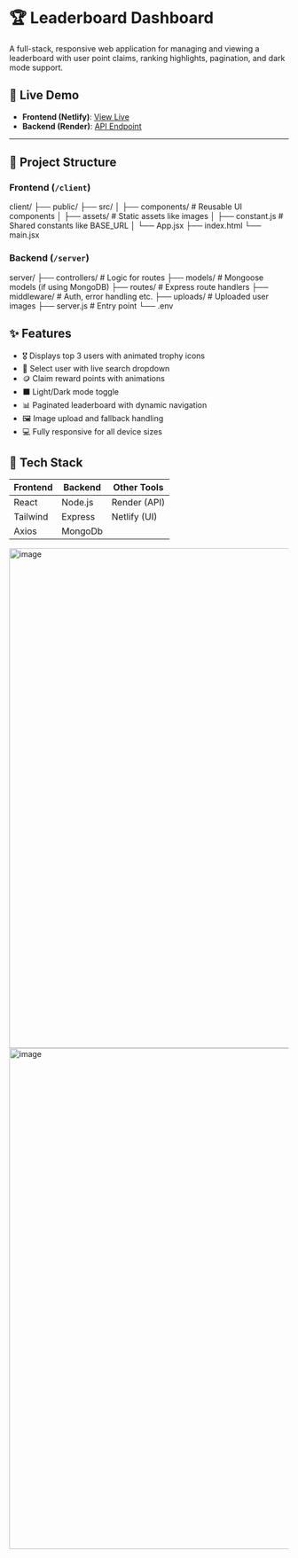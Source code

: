 # 🏆 Leaderboard Dashboard

A full-stack, responsive web application for managing and viewing a leaderboard with user point claims, ranking highlights, pagination, and dark mode support.

## 🔗 Live Demo

- **Frontend (Netlify)**: [View Live](https://reward-leaderboard.netlify.app/)
- **Backend (Render)**: [API Endpoint](https://leaderboard-yous.onrender.com)

---

## 📁 Project Structure

### Frontend (`/client`)
client/
├── public/
├── src/
│ ├── components/ # Reusable UI components
│ ├── assets/ # Static assets like images
│ ├── constant.js # Shared constants like BASE_URL
│ └── App.jsx
├── index.html
└── main.jsx

### Backend (`/server`)
server/
├── controllers/ # Logic for routes
├── models/ # Mongoose models (if using MongoDB)
├── routes/ # Express route handlers
├── middleware/ # Auth, error handling etc.
├── uploads/ # Uploaded user images
├── server.js # Entry point
└── .env

## ✨ Features

- 🎖️ Displays top 3 users with animated trophy icons
- 🧑 Select user with live search dropdown
- 🪙 Claim reward points with animations
- ⬛ Light/Dark mode toggle
- 📊 Paginated leaderboard with dynamic navigation
- 🖼️ Image upload and fallback handling
- 💻 Fully responsive for all device sizes

## 🔧 Tech Stack

| Frontend  | Backend   | Other Tools     |
|-----------|-----------|-----------------|
| React     | Node.js   | Render (API)    |
| Tailwind  | Express   | Netlify (UI)    |
| Axios     | MongoDb   |                 | 

<img width="1900" height="902" alt="image" src="https://github.com/user-attachments/assets/71e640b6-36b5-4944-b1d1-93f4977d665a" />

<img width="1895" height="904" alt="image" src="https://github.com/user-attachments/assets/57139c17-a88e-4a61-83cb-6b7b8a10f845" />

